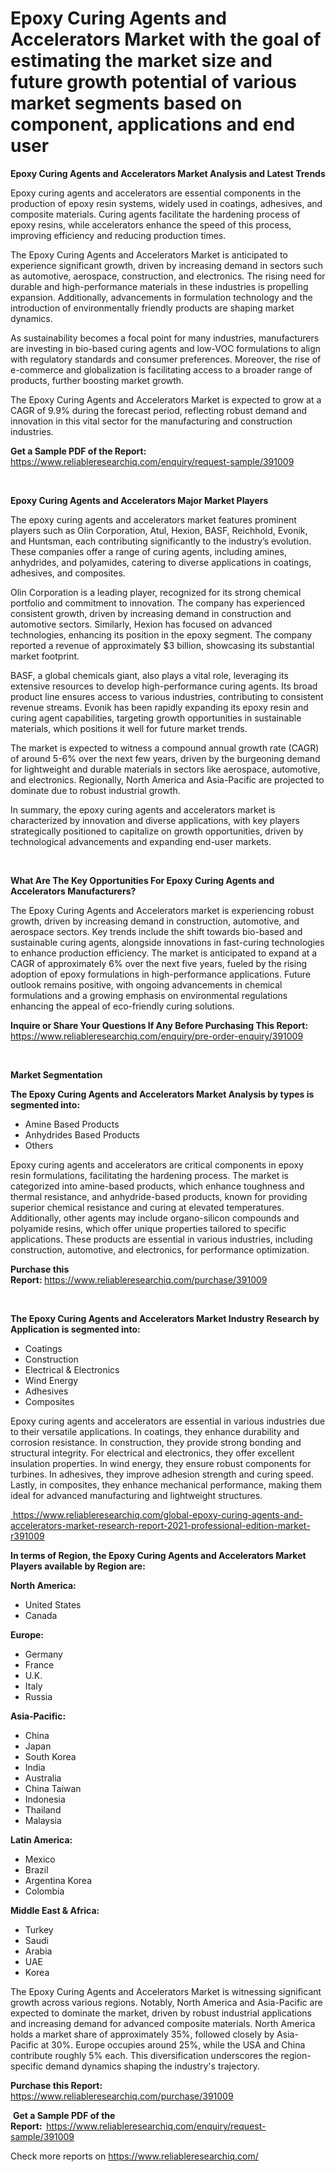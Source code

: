 <p><h1>Epoxy Curing Agents and Accelerators Market with the goal of estimating the market size and future growth potential of various market segments based on component, applications and end user</h1></p><p><strong>Epoxy Curing Agents and Accelerators Market Analysis and Latest Trends</strong></p>
<p><p>Epoxy curing agents and accelerators are essential components in the production of epoxy resin systems, widely used in coatings, adhesives, and composite materials. Curing agents facilitate the hardening process of epoxy resins, while accelerators enhance the speed of this process, improving efficiency and reducing production times.</p><p>The Epoxy Curing Agents and Accelerators Market is anticipated to experience significant growth, driven by increasing demand in sectors such as automotive, aerospace, construction, and electronics. The rising need for durable and high-performance materials in these industries is propelling expansion. Additionally, advancements in formulation technology and the introduction of environmentally friendly products are shaping market dynamics.</p><p>As sustainability becomes a focal point for many industries, manufacturers are investing in bio-based curing agents and low-VOC formulations to align with regulatory standards and consumer preferences. Moreover, the rise of e-commerce and globalization is facilitating access to a broader range of products, further boosting market growth.</p><p>The Epoxy Curing Agents and Accelerators Market is expected to grow at a CAGR of 9.9% during the forecast period, reflecting robust demand and innovation in this vital sector for the manufacturing and construction industries.</p></p>
<p><strong>Get a Sample PDF of the Report:&nbsp;</strong> <a href="https://www.reliableresearchiq.com/enquiry/request-sample/391009?utm_campaign=1140&utm_medium=2&utm_source=Github&utm_content=ia&utm_term=16012025&utm_id=epoxy-curing-agents-and-accelerators">https://www.reliableresearchiq.com/enquiry/request-sample/391009</a></p>
<p>&nbsp;</p>
<p><strong>Epoxy Curing Agents and Accelerators Major Market Players</strong></p>
<p><p>The epoxy curing agents and accelerators market features prominent players such as Olin Corporation, Atul, Hexion, BASF, Reichhold, Evonik, and Huntsman, each contributing significantly to the industry’s evolution. These companies offer a range of curing agents, including amines, anhydrides, and polyamides, catering to diverse applications in coatings, adhesives, and composites.</p><p>Olin Corporation is a leading player, recognized for its strong chemical portfolio and commitment to innovation. The company has experienced consistent growth, driven by increasing demand in construction and automotive sectors. Similarly, Hexion has focused on advanced technologies, enhancing its position in the epoxy segment. The company reported a revenue of approximately $3 billion, showcasing its substantial market footprint.</p><p>BASF, a global chemicals giant, also plays a vital role, leveraging its extensive resources to develop high-performance curing agents. Its broad product line ensures access to various industries, contributing to consistent revenue streams. Evonik has been rapidly expanding its epoxy resin and curing agent capabilities, targeting growth opportunities in sustainable materials, which positions it well for future market trends.</p><p>The market is expected to witness a compound annual growth rate (CAGR) of around 5-6% over the next few years, driven by the burgeoning demand for lightweight and durable materials in sectors like aerospace, automotive, and electronics. Regionally, North America and Asia-Pacific are projected to dominate due to robust industrial growth.</p><p>In summary, the epoxy curing agents and accelerators market is characterized by innovation and diverse applications, with key players strategically positioned to capitalize on growth opportunities, driven by technological advancements and expanding end-user markets.</p></p>
<p>&nbsp;</p>
<p><strong>What Are The Key Opportunities For Epoxy Curing Agents and Accelerators Manufacturers?</strong></p>
<p><p>The Epoxy Curing Agents and Accelerators market is experiencing robust growth, driven by increasing demand in construction, automotive, and aerospace sectors. Key trends include the shift towards bio-based and sustainable curing agents, alongside innovations in fast-curing technologies to enhance production efficiency. The market is anticipated to expand at a CAGR of approximately 6% over the next five years, fueled by the rising adoption of epoxy formulations in high-performance applications. Future outlook remains positive, with ongoing advancements in chemical formulations and a growing emphasis on environmental regulations enhancing the appeal of eco-friendly curing solutions.</p></p>
<p><strong>Inquire or Share Your Questions If Any Before Purchasing This Report:</strong> <a href="https://www.reliableresearchiq.com/enquiry/pre-order-enquiry/391009?utm_campaign=1140&utm_medium=2&utm_source=Github&utm_content=ia&utm_term=16012025&utm_id=epoxy-curing-agents-and-accelerators">https://www.reliableresearchiq.com/enquiry/pre-order-enquiry/391009</a></p>
<p>&nbsp;</p>
<p><strong>Market Segmentation</strong></p>
<p><strong>The Epoxy Curing Agents and Accelerators Market Analysis by types is segmented into:</strong></p>
<p><ul><li>Amine Based Products</li><li>Anhydrides Based Products</li><li>Others</li></ul></p>
<p><p>Epoxy curing agents and accelerators are critical components in epoxy resin formulations, facilitating the hardening process. The market is categorized into amine-based products, which enhance toughness and thermal resistance, and anhydride-based products, known for providing superior chemical resistance and curing at elevated temperatures. Additionally, other agents may include organo-silicon compounds and polyamide resins, which offer unique properties tailored to specific applications. These products are essential in various industries, including construction, automotive, and electronics, for performance optimization.</p></p>
<p><strong>Purchase this Report:&nbsp;</strong><a href="https://www.reliableresearchiq.com/purchase/391009?utm_campaign=1140&utm_medium=2&utm_source=Github&utm_content=ia&utm_term=16012025&utm_id=epoxy-curing-agents-and-accelerators">https://www.reliableresearchiq.com/purchase/391009</a></p>
<p>&nbsp;</p>
<p><strong>The Epoxy Curing Agents and Accelerators Market Industry Research by Application is segmented into:</strong></p>
<p><ul><li>Coatings</li><li>Construction</li><li>Electrical & Electronics</li><li>Wind Energy</li><li>Adhesives</li><li>Composites</li></ul></p>
<p><p>Epoxy curing agents and accelerators are essential in various industries due to their versatile applications. In coatings, they enhance durability and corrosion resistance. In construction, they provide strong bonding and structural integrity. For electrical and electronics, they offer excellent insulation properties. In wind energy, they ensure robust components for turbines. In adhesives, they improve adhesion strength and curing speed. Lastly, in composites, they enhance mechanical performance, making them ideal for advanced manufacturing and lightweight structures.</p></p>
<p><a href="https://www.reliableresearchiq.com/global-epoxy-curing-agents-and-accelerators-market-research-report-2021-professional-edition-market-r391009?utm_campaign=1140&utm_medium=2&utm_source=Github&utm_content=ia&utm_term=16012025&utm_id=epoxy-curing-agents-and-accelerators">&nbsp;https://www.reliableresearchiq.com/global-epoxy-curing-agents-and-accelerators-market-research-report-2021-professional-edition-market-r391009</a></p>
<p><strong>In terms of Region, the Epoxy Curing Agents and Accelerators Market Players available by Region are:</strong></p>
<p>
    <p> <strong> North America: </strong>
        <ul>
            <li>United States</li>
            <li>Canada</li>
        </ul>
        </p> 
    <p> <strong> Europe: </strong>
        <ul>
            <li>Germany</li>
            <li>France</li>
            <li>U.K.</li>
            <li>Italy</li>
            <li>Russia</li>
        </ul>
        </p> 
    <p> <strong> Asia-Pacific: </strong>
        <ul>
            <li>China</li>
            <li>Japan</li>
            <li>South Korea</li>
            <li>India</li>
            <li>Australia</li>
            <li>China Taiwan</li>
            <li>Indonesia</li>
            <li>Thailand</li>
            <li>Malaysia</li>
        </ul>
        </p> 
    <p> <strong> Latin America: </strong>
        <ul>
            <li>Mexico</li>
            <li>Brazil</li>
            <li>Argentina Korea</li>
            <li>Colombia</li>
        </ul>
        </p> 
    <p> <strong> Middle East & Africa: </strong>
        <ul>
            <li>Turkey</li>
            <li>Saudi</li>
            <li>Arabia</li>
            <li>UAE</li>
            <li>Korea</li>
        </ul>
    </p>
    </p>
<p><p>The Epoxy Curing Agents and Accelerators Market is witnessing significant growth across various regions. Notably, North America and Asia-Pacific are expected to dominate the market, driven by robust industrial applications and increasing demand for advanced composite materials. North America holds a market share of approximately 35%, followed closely by Asia-Pacific at 30%. Europe occupies around 25%, while the USA and China contribute roughly 5% each. This diversification underscores the region-specific demand dynamics shaping the industry's trajectory.</p></p>
<p><strong>Purchase this Report: </strong><a href="https://www.reliableresearchiq.com/purchase/391009?utm_campaign=1140&utm_medium=2&utm_source=Github&utm_content=ia&utm_term=16012025&utm_id=epoxy-curing-agents-and-accelerators">https://www.reliableresearchiq.com/purchase/391009</a></p>
<p>&nbsp;<strong>Get a Sample PDF of the Report:&nbsp;&nbsp;</strong><a href="https://www.reliableresearchiq.com/enquiry/request-sample/391009?utm_campaign=1140&utm_medium=2&utm_source=Github&utm_content=ia&utm_term=16012025&utm_id=epoxy-curing-agents-and-accelerators">https://www.reliableresearchiq.com/enquiry/request-sample/391009</a></p>
<p><strong></strong></p>
<p>Check more reports on <a href="https://www.reliableresearchiq.com/?utm_campaign=1140&utm_medium=2&utm_source=Github&utm_content=ia&utm_term=16012025&utm_id=epoxy-curing-agents-and-accelerators">https://www.reliableresearchiq.com/</a></p>